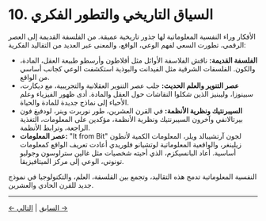 # 10. السياق التاريخي والتطور الفكري

الأفكار وراء النفسية المعلوماتية لها جذور تاريخية عميقة. من الفلسفة القديمة إلى العصر الرقمي، تطورت السعي لفهم الوعي، الواقع، والمعنى عبر العديد من التقاليد الفكرية:

- **الفلسفة القديمة:** ناقش الفلاسفة الأوائل مثل أفلاطون وأرسطو طبيعة العقل، المادة، والكون. الفلسفات الشرقية مثل الفيدانت والبوذية استكشفت الوعي كجانب أساسي من الواقع.
- **عصر التنوير والعلم الحديث:** جلب عصر التنوير العقلانية والتجريبية، مع ديكارت، سبينوزا، وليبنيز الذين شكلوا النقاشات حول العقل والمادة. أدى ظهور الفيزياء وعلم الأحياء إلى نماذج جديدة للمادة والحياة.
- **السيبرنتيك ونظرية الأنظمة:** في القرن العشرين، طور نوربرت وينر، لودفيغ فون بيرتالانفي وآخرون السيبرنتيك ونظرية الأنظمة، مؤكدين على المعلومات، التغذية الراجعة، وترابط الأنظمة.
- **عصر المعلومات:** "It from Bit" لجون آرتشيبالد ويلر، المعلومات الكمية لأنطون زيلينغر، والواقعية المعلوماتية لوتشيانو فلوريدي أعادت تعريف الواقع كمعلومات أساسية. أعاد البانسيكزم، الذي أحيته شخصيات مثل غالين ستراوسون وجوليو تونوني، الوعي إلى مركز الميتافيزيقا.

النفسية المعلوماتية تدمج هذه التقاليد، وتجمع بين الفلسفة، العلم، والتكنولوجيا في نموذج جديد للقرن الحادي والعشرين.

---
<div class="navigation-links">
<a href="09_أسئلة_مفتوحة_واتجاهات_البحث_المستقبلي.md" class="nav-link prev-link">← السابق</a> | <a href="11_دراسات_حالة_وتطبيقات.md" class="nav-link next-link">التالي →</a>
</div>
